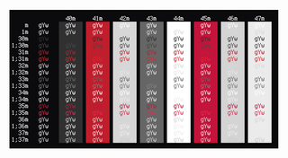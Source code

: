 ![preview](https://raw.githubusercontent.com/kirbyUK/dotfiles/master/Xresources/desktop-2014-06-20/preview.png)
